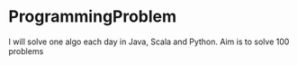 # ProgrammingProblem
I will solve one algo each day in Java, Scala and Python. Aim is to solve 100 problems

